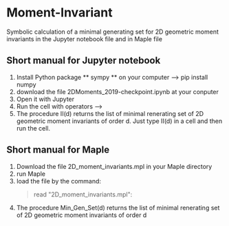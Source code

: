 # Moment-Invariant
Symbolic calculation of a minimal generating set for 2D geometric moment invariants in the  Jupyter notebook file and in Maple file

## Short manual for  Jupyter notebook
 1. Install Python package ** sympy ** on your computer --> pip install numpy
 2. download the file 2DMoments_2019-checkpoint.ipynb at your conputer 
 3. Open it with Jupyter
 4. Run the cell with operators --> 
 5. The procedure II(d) returns the list of minimal renerating set of 2D geometric moment invariants of order d.  Just type II(d) in a cell and then  run the cell.

 


##  Short manual for Maple
1. Download the file 2D_moment_invariants.mpl  in your Maple directory
2. run Maple
3. load the file by the command:
   > read "2D_moment_invariants.mpl":
4. The procedure  Min_Gen_Set(d) returns the list of minimal renerating set of 2D geometric moment invariants of order d
